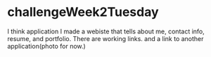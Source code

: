 # challengeWeek2Tuesday

I think application I made a webiste that tells about me, contact info, resume, and portfolio. There are working links. and a link to another application(photo for now.)
